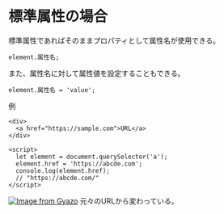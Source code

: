 # 標準属性の場合
標準属性であればそのままプロパティとして属性名が使用できる。    
~~~
element.属性名;
~~~
また、属性名に対して属性値を設定することもできる。
~~~
element.属性名 = 'value';
~~~

例
~~~
<div>
  <a href="https://sample.com">URL</a>
</div>
  
<script>
  let element = document.querySelector('a');
  element.href = 'https://abcde.com';
  console.log(element.href);
  // "https://abcde.com/"
</script>
~~~
[![Image from Gyazo](https://i.gyazo.com/6190287e0fc272748175fe3347cfd73a.png)](https://gyazo.com/6190287e0fc272748175fe3347cfd73a)
元々のURLから変わっている。
